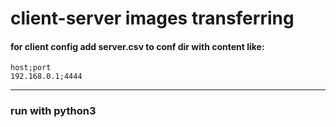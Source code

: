 # client-server images transferring 

#### for client config add server.csv to conf dir with content like:
```
host;port
192.168.0.1;4444
```
---
### run with python3 
